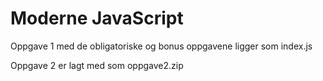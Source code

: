 # Moderne JavaScript

Oppgave 1 med de obligatoriske og bonus oppgavene ligger som index.js

Oppgave 2 er lagt med som oppgave2.zip
